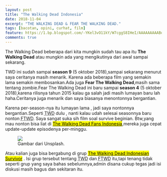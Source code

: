 ```yaml
---
layout: post
title: "The Walking Dead Indonesia"
date: 2018-11-04
excerpt: "THE WALKING DEAD & FEAR THE WALKING DEAD."
tags: [bacotan, opini, curhat, film]
feature: https://1.bp.blogspot.com/-YKel3vO11kY/W7cggS8IHeI/AAAAAAAAABo/Mp30AWlmnJYKux0IPPDdnG5ZAHSwMmV2gCLcBGAs/s1600/gabriel-714976-unsplash.jpg
comments: true
---
```


<p>The Walking Dead beberapa dari kita mungkin sudah tau apa itu <b>The Walking Dead</b> atau mungkin ada yang mengikutinya dari awal sampai sekarang.</p>

TWD ini sudah sampai <b>season 9</b> (5 oktober 2018),sampai sekarang menurut saya ceritanya masih menarik. Karena ada beberapa film yang semakin lama semakin membosankan.Ada juga <b>Fear The Walking Dead</b>,masih sama tentang zombie.Fear The Walking Dead ini baru sampai <b>season 4</b> (5 oktober 2018),karena rilisnya tahun 2015 kalau ga salah jadi masih lumayan baru lah haha.Ceritanya juga menarik dan saya biasanya menontonnya bergantian.

<p>Karena per-season-nya itu lumayan lama , jadi saya nontonnya bergantian.Seperti <abbr title="The Walking Dead">TWD</abbr> dulu , nanti kalau udah selesai seasonnya baru nonton <abbr title="Fear The Walking Dead">FTWD</abbr>. Saya sangat suka sih film soal survive beginian. Btw,yang mau nonton bisa liat di <a href="https://www.facebook.com/TheWalkingDeadAmcFans"><mark>The Walking Dead Fans Indonesia</mark></a>,mereka juga cepat update-update episodenya per-minggu.</p>


<figure>
	<a href="https://1.bp.blogspot.com/-GHgZmuylIdA/W94DwfeKKDI/AAAAAAAAFcw/K8ciAv2oMGAzApOmCFh6CzNf7KS0xsHGwCLcBGAs/s1600/firehouse.jpg"><img src="https://1.bp.blogspot.com/-GHgZmuylIdA/W94DwfeKKDI/AAAAAAAAFcw/K8ciAv2oMGAzApOmCFh6CzNf7KS0xsHGwCLcBGAs/s1600/firehouse.jpg"></a>
	<figcaption>Gambar dari Unsplash.</figcaption>
</figure>

<p>Atau kalian juga bisa bergabung di grup <a href="https://www.facebook.com/groups/WalkingDead.INA/"><mark>The Walking Dead Indonesian Survivor</mark></a> .  Isi grup tersebut tentang <abbr title="The Walking Dead">TWD</abbr> dan <abbr title="Fear The Walking Dead">FTWD</abbr> itu,tapi tenang tidak seperti grup yang saya bahas sebelumnya,admin disana cukup tegas jadi isi diskusi masih bagus dan sekitaran itu.</p>
